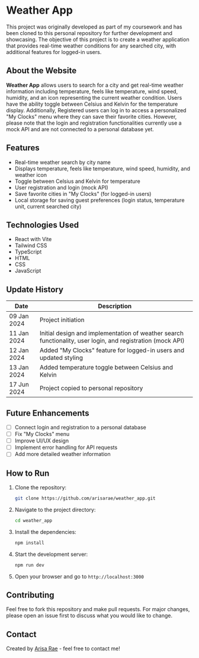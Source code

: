 # Weather App

This project was originally developed as part of my coursework and has been cloned to this personal repository for further development and showcasing. The objective of this project is to create a weather application that provides real-time weather conditions for any searched city, with additional features for logged-in users.

## About the Website

**Weather App** allows users to search for a city and get real-time weather information including temperature, feels like temperature, wind speed, humidity, and an icon representing the current weather condition. Users have the ability toggle between Celsius and Kelvin for the temperature display. Additionally, Registered users can log in to access a personalized "My Clocks" menu where they can save their favorite cities. However, please note that the login and registration functionalities currently use a mock API and are not connected to a personal database yet.

## Features

- Real-time weather search by city name
- Displays temperature, feels like temperature, wind speed, humidity, and weather icon
- Toggle between Celsius and Kelvin for temperature
- User registration and login (mock API)
- Save favorite cities in "My Clocks" (for logged-in users)
- Local storage for saving guest preferences (login status, temperature unit, current searched city)

## Technologies Used

- React with Vite
- Tailwind CSS
- TypeScript
- HTML
- CSS
- JavaScript

## Update History

| Date          | Description                                                                 |
|---------------|-----------------------------------------------------------------------------|
| 09 Jan 2024   | Project initiation                                                          |
| 11 Jan 2024   | Initial design and implementation of weather search functionality, user login, and registration (mock API) |
| 12 Jan 2024   | Added "My Clocks" feature for logged-in users and updated styling           |
| 13 Jan 2024   | Added temperature toggle between Celsius and Kelvin                         |
| 17 Jun 2024   | Project copied to personal repository                                       |

## Future Enhancements

- [ ] Connect login and registration to a personal database
- [ ] Fix "My Clocks" menu
- [ ] Improve UI/UX design
- [ ] Implement error handling for API requests
- [ ] Add more detailed weather information

## How to Run

1. Clone the repository:
    ```bash
    git clone https://github.com/arisarae/weather_app.git
    ```
2. Navigate to the project directory:
    ```bash
    cd weather_app
    ```
3. Install the dependencies:
    ```bash
    npm install
    ```
4. Start the development server:
    ```bash
    npm run dev
    ```
5. Open your browser and go to `http://localhost:3000`

## Contributing

Feel free to fork this repository and make pull requests. For major changes, please open an issue first to discuss what you would like to change.

## Contact

Created by [Arisa Rae](https://www.linkedin.com/in/arisa-raezzura/) - feel free to contact me!
